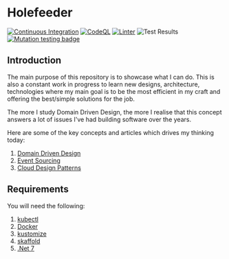 # Holefeeder

[![Continuous Integration](https://github.com/DrifterApps/Holefeeder/actions/workflows/ci-cd.yml/badge.svg)](https://github.com/DrifterApps/Holefeeder/actions/workflows/ci-cd.yml)
[![CodeQL](https://github.com/patmoreau/Holefeeder/actions/workflows/codeql-analysis.yml/badge.svg)](https://github.com/patmoreau/Holefeeder/actions/workflows/codeql-analysis.yml)
[![Linter](https://github.com/patmoreau/Holefeeder/actions/workflows/linter.yml/badge.svg)](https://github.com/patmoreau/Holefeeder/actions/workflows/linter.yml)
![Test Results](https://gist.github.com/patmoreau/230a77d0ee69381bbe869c0fc62f9cc6/raw/holefeeder-tests-badge.svg)
[![Mutation testing badge](https://img.shields.io/endpoint?style=flat&url=https%3A%2F%2Fbadge-api.stryker-mutator.io%2Fgithub.com%2Fpatmoreau%2FHolefeeder%2Fmain)](https://dashboard.stryker-mutator.io/reports/github.com/patmoreau/Holefeeder/main)

## Introduction

The main purpose of this repository is to showcase what I can do. This is also a constant work in progress to learn new designs, architecture, technologies where my main goal is to be the most efficient in my craft and offering the best/simple solutions for the job.

The more I study Domain Driven Design, the more I realise that this concept answers a lot of issues I've had building software over the years.

Here are some of the key concepts and articles which drives my thinking today:

1. [Domain Driven Design](https://martinfowler.com/tags/domain%20driven%20design.html)
1. [Event Sourcing](https://docs.microsoft.com/en-us/azure/architecture/patterns/event-sourcing)
1. [Cloud Design Patterns](https://docs.microsoft.com/en-us/azure/architecture/patterns/)

## Requirements

You will need the following:

1. [kubectl](https://kubernetes.io/docs/tasks/tools/)
1. [Docker](https://www.docker.com/)
1. [kustomize](https://kustomize.io/)
1. [skaffold](https://skaffold.dev/)
1. [.Net 7](https://dotnet.microsoft.com/en-us/download)
